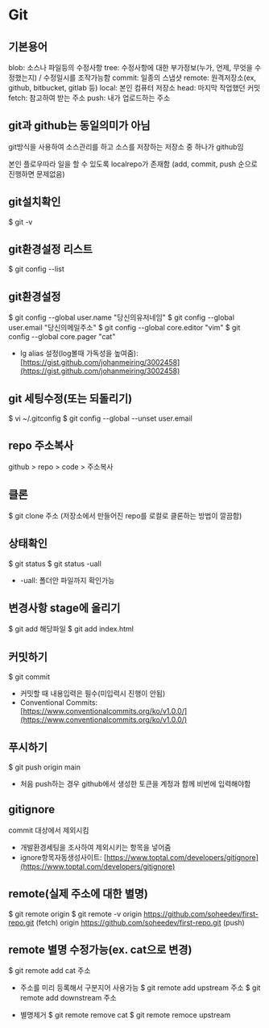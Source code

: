 # Git

## 기본용어
blob: 소스나 파일등의 수정사항
tree: 수정사항에 대한 부가정보(누가, 언제, 무엇을 수정했는지) / 수정일시를 조작가능함
commit: 일종의 스냅샷
remote: 원격저장소(ex, github, bitbucket, gitlab 등)
local: 본인 컴퓨터 저장소
head: 마지막 작업했던 커밋 
fetch: 참고하여 받는 주소
push: 내가 업로드하는 주소


## git과 github는 동일의미가 아님
git방식을 사용하여 소스관리를 하고 소스를 저장하는 저장소 중 하나가 github임

본인 플로우따라 일을 할 수 있도록 localrepo가 존재함
(add, commit, push 순으로 진행하면 문제없음)

## git설치확인
$ git -v

## git환경설정 리스트
$ git config --list

## git환경설정
$ git config --global user.name "당신의유저네임"
$ git config --global user.email "당신의메일주소"
$ git config --global core.editor "vim"
$ git config --global core.pager "cat"
* lg alias 설정(log볼때 가독성을 높여줌):[https://gist.github.com/johanmeiring/3002458](https://gist.github.com/johanmeiring/3002458)

## git 세팅수정(또는 되돌리기)
$ vi ~/.gitconfig
$ git config --global --unset user.email

## repo 주소복사
github > repo > code > 주소복사

## 클론
$ git clone 주소
(저장소에서 만들어진 repo를 로컬로 클론하는 방법이 깔끔함)

## 상태확인
$ git status
$ git status -uall
* -uall:  폴더안 파일까지 확인가능

## 변경사항 stage에 올리기
$ git add 해당파일
$ git add index.html

## 커밋하기
$ git commit
* 커밋할 때 내용입력은 필수(미입력시 진행이 안됨)
* Conventional Commits: [https://www.conventionalcommits.org/ko/v1.0.0/](https://www.conventionalcommits.org/ko/v1.0.0/)

## 푸시하기
$ git push origin main
* 처음 push하는 경우 github에서 생성한 토큰을 계정과 함께 비번에 입력해야함

## gitignore
commit 대상에서 제외시킴
* 개발환경세팅을 조사하여 제외시키는 항목을 넣어줌
* ignore항목자동생성사이트: [https://www.toptal.com/developers/gitignore](https://www.toptal.com/developers/gitignore)

## remote(실제 주소에 대한 별명)
$ git remote
origin
$ git remote -v
origin	https://github.com/soheedev/first-repo.git (fetch)
origin	https://github.com/soheedev/first-repo.git (push)

## remote 별명 수정가능(ex. cat으로 변경)
$ git remote add cat 주소

* 주소를 미리 등록해서 구분지어 사용가능
$ git remote add upstream 주소
$ git remote add downstream 주소

* 별명제거
$ git remote remove cat
$ git remote remoce upstream


